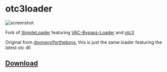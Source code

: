 # otc3loader

![screenshot](https://raw.githubusercontent.com/doonayy/fortheboys/main/miscs/loader.png?token=AMGBK7FPKL6U4GSJ2E4MQRS7ZZSUS)

Fork of [SimpleLoader](https://github.com/WilsonPublic/SimpleLoader) featuring [VAC-Bypass-Loader](https://github.com/danielkrupinski/VAC-Bypass-Loader) and [otc3](https://mega.nz/file/D8hkVZyR#d_1ft-6_Z1RD0JRH3t-ZIr4auNwG_sP-H-7p7jjR5V8)

Original from [doonayy/fortheboys](https://github.com/danielkrupinski/VAC-Bypass-Loader), this is just the same loader featuring the latest otc dll

## [Download](https://github.com/acey1337/otc3updated/releases/download/csgo-otc/SimpleLoader.exe)
